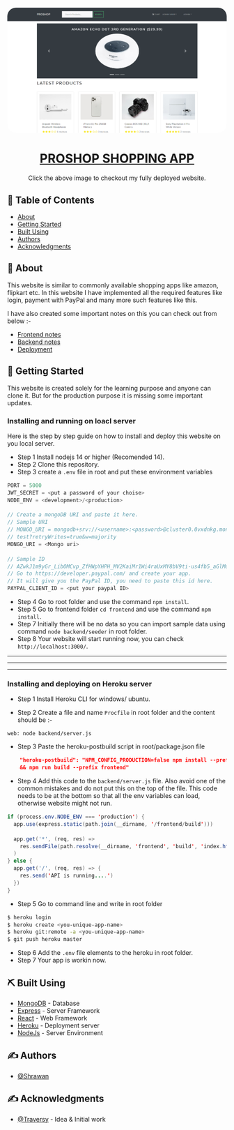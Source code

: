 <p align="center">
  <a href="https://proshopeeapp.herokuapp.com/" rel="noopener">
 <img style="border-radius:20px;" src="./frontend/public/images/final.png" alt="Project logo"></a>
</p>

<h1 align="center"> <a href="https://proshopeeapp.herokuapp.com/"> PROSHOP SHOPPING APP </a> </h1>

<p align="center"> Click the above image to checkout my fully deployed website.
    <br> 
</p>

## 📝 Table of Contents

-   [About](#about)
-   [Getting Started](#getting_started)
-   [Built Using](#built_using)
-   [Authors](#authors)
-   [Acknowledgments](#acknowledgement)

## 🧐 About <a name = "about"></a>

This website is similar to commonly available shopping apps like amazon, flipkart etc. In this website I have implemented all the required features like login, payment with PayPal and many more such features like this.

I have also created some important notes on this you can check out from below :-

-   [Frontend notes](./uploads/frontend_notes.md)
-   [Backend notes](./uploads/backend_notes.md)
-   [Deployment](./uploads/deployment.md)

## 🏁 Getting Started <a name = "getting_started"></a>

This website is created solely for the learning purpose and anyone can clone it. But for the production purpose it is missing some important updates.

### Installing and running on loacl server

Here is the step by step guide on how to install and deploy this website on you local server.

-   Step 1 Install nodejs 14 or higher (Recomended 14).
-   Step 2 Clone this repository.
-   Step 3 create a `.env` file in root and put these environment variables

```java
PORT = 5000
JWT_SECRET = <put a password of your choise>
NODE_ENV = <development>/<production>

// Create a mongoDB URI and paste it here.
// Sample URI
// MONGO_URI = mongodb+srv://<username>:<password>@cluster0.0vxdnkg.mongodb.net/
// test?retryWrites=true&w=majority
MONGO_URI = <Mongo uri>

// Sample ID
// AZwkJ1m9yGr_LibOMCvp_ZfHWpYHPH_MV2KaiMr1Wi4raUxMY8bV9ti-us4fb5_aGlMqdV17n78_Ckc1
// Go to https://developer.paypal.com/ and create your app.
// It will give you the PayPal ID, you need to paste this id here.
PAYPAL_CLIENT_ID = <put your paypal ID>

```

-   Step 4 Go to root folder and use the command `npm install`.
-   Step 5 Go to frontend folder `cd frontend` and use the command `npm install`.
-   Step 7 Initially there will be no data so you can import sample data using command `node backend/seeder` in root folder.
-   Step 8 Your website will start running now, you can check `http://localhost:3000/`.

---

---

---

### Installing and deploying on Heroku server

-   Step 1 Install Heroku CLI for windows/ ubuntu.

-   Step 2 Create a file and name `Procfile` in root folder and the content should be :-

```
web: node backend/server.js
```

-   Step 3 Paste the heroku-postbuild script in root/package.json file

```json
    "heroku-postbuild": "NPM_CONFIG_PRODUCTION=false npm install --prefix frontend
    && npm run build --prefix frontend"
```

-   Step 4 Add this code to the `backend/server.js` file. Also avoid one of the common mistakes and do not put this on the top of the file. This code needs to be at the bottom so that all the env variables can load, otherwise website might not run.

```java
if (process.env.NODE_ENV === 'production') {
  app.use(express.static(path.join(__dirname, '/frontend/build')))

  app.get('*', (req, res) =>
    res.sendFile(path.resolve(__dirname, 'frontend', 'build', 'index.html'))
  )
} else {
  app.get('/', (req, res) => {
    res.send('API is running....')
  })
}
```

-   Step 5 Go to command line and write in root folder

```bash
$ heroku login
$ heroku create <you-unique-app-name>
$ heroku git:remote -a <you-unique-app-name>
$ git push heroku master
```

-   Step 6 Add the `.env` file elements to the heroku in root folder.
-   Step 7 Your app is workin now.

## ⛏️ Built Using <a name = "built_using"></a>

-   [MongoDB](https://www.mongodb.com/) - Database
-   [Express](https://expressjs.com/) - Server Framework
-   [React](https://reactjs.org/) - Web Framework
-   [Heroku](https://www.heroku.com) - Deployment server
-   [NodeJs](https://nodejs.org/en/) - Server Environment

## ✍️ Authors <a name = "authors"></a>

-   [@Shrawan](https://github.com/agrawalshrawan245)

## ✍️ Acknowledgments <a name = "acknowledgments"></a>

-   [@Traversy](https://github.com/bradtraversy) - Idea & Initial work
